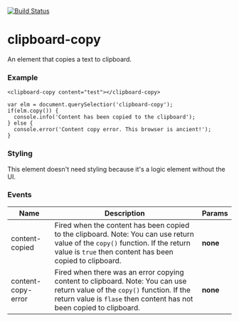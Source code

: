 [![Build Status](https://travis-ci.org/advanced-rest-client/clipboard-copy.svg?branch=stage)](https://travis-ci.org/advanced-rest-client/clipboard-copy)  

# clipboard-copy

An element that copies a text to clipboard.

### Example
```
<clipboard-copy content="test"></clipboard-copy>
```
```
var elm = document.querySelectior('clipboard-copy');
if(elm.copy()) {
  console.info('Content has been copied to the clipboard');
} else {
  console.error('Content copy error. This browser is ancient!');
}
```

### Styling
This element doesn't need styling because it's a logic element without the UI.



### Events
| Name | Description | Params |
| --- | --- | --- |
| content-copied | Fired when the content has been copied to the clipboard.  Note: You can use return value of the `copy()` function. If the return value is `true` then content has been copied to clipboard. | __none__ |
| content-copy-error | Fired when there was an error copying content to clipboard.  Note: You can use return value of the `copy()` function. If the return value is `flase` then content has not been copied to clipboard. | __none__ |
